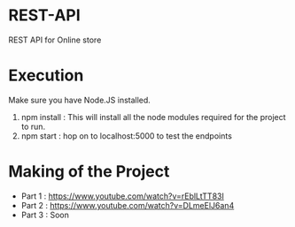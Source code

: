 # REST-API
REST API for Online store


# Execution
Make sure you have Node.JS installed.
1. npm install : This will install all the node modules required for the project to run.
2. npm start : hop on to localhost:5000 to test the endpoints

# Making of the Project
* Part 1 : https://www.youtube.com/watch?v=rEblLtTT83I
* Part 2 : https://www.youtube.com/watch?v=DLmeElJ6an4
* Part 3 : Soon
